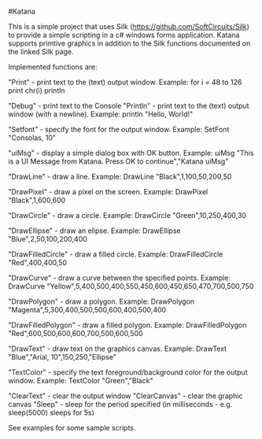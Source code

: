 #Katana

This is a simple project that uses Silk (https://github.com/SoftCircuits/Silk) to provide a simple 
scripting in a c# windows forms application. Katana supports primtive graphics in addition to the Silk functions documented on the linked Silk page.

Implemented functions are:

"Print" - print text to the (text) output window. Example: 
for i = 48 to 126
        print chr(i)
    println
    
"Debug" - print text to the Console
"Println" - print text to the (text) output window (with a newline). Example:
println "Hello, World!"

"Setfont" - specify the font for the output window. Example:
SetFont "Consolas, 10"

"uiMsg" - display a simple dialog box with OK button. Example:
uiMsg "This is a UI Message from Katana. Press OK to continue","Katana uiMsg"

"DrawLine" - draw a line. Example:
DrawLine "Black",1,100,50,200,50

"DrawPixel" - draw a pixel on the screen. Example:
DrawPixel "Black",1,600,600

"DrawCircle" - draw a circle. Example:
DrawCircle "Green",10,250,400,30

"DrawEllipse" - draw an elipse. Example:
DrawEllipse "Blue",2,50,100,200,400

"DrawFilledCircle" - draw a filled circle. Example:
DrawFilledCircle "Red",400,400,50

"DrawCurve" - draw a curve between the specified points. Example:
DrawCurve "Yellow",5,400,500,400,550,450,600,450,650,470,700,500,750

"DrawPolygon" - draw a polygon. Example:
DrawPolygon "Magenta",5,300,400,500,500,600,400,500,400

"DrawFilledPolygon" - draw a filled polygon. Example:
DrawFilledPolygon "Red",600,500,600,600,700,500,600,500

"DrawText" - draw text on the graphics canvas. Example:
DrawText "Blue","Arial, 10",150,250,"Ellipse"

"TextColor" - specify the text foreground/background color for the output window. Example:
TextColor "Green","Black"

"ClearText" - clear the output window
"ClearCanvas" - clear the graphic canvas
"Sleep" - sleep for the period specified (in milliseconds - e.g. sleep(5000) sleeps for 5s)


See examples for some sample scripts.

